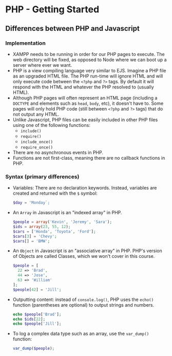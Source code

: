 # PHP - Getting Started
## Differences between PHP and Javascript
### Implementation
- XAMPP needs to be running in order for our PHP pages to execute. The web directory will be fixed, as opposed to Node where we can boot up a server where ever we want.
- PHP is a view compiling language very similar to EJS. Imagine a PHP file as an upgraded HTML file. The PHP run-time will ignore HTML and will only execute code between the `<?php` and `?>` tags. By default it will respond with the HTML and whatever the PHP resolved to (usually HTML).
- Although PHP pages will often represent an HTML page (including a `DOCTYPE` and elements such as `head`, `body`, etc), it doesn't have to. Some pages will only hold PHP code (still between `<?php` and `?>` tags) that do not output any HTML.
- Unlike Javascript, PHP files can be easily included in other PHP files using one of the following functions:
    - `include()`
    - `require()`
    - `include_once()`
    - `require_once()`
- There are no asynchronous events in PHP.
- Functions are not first-class, meaning there are no callback functions in PHP.

### Syntax (primary differences)
- Variables: There are no declaration keywords. Instead, variables are created and returned with the `$` symbol:

    ```php
    $day = 'Monday`;
    ```
- An `Array` in Javascript is an "indexed array" in PHP.

    ```php
    $people = array('Kevin', 'Jeremy', 'Sara');
    $ids = array(23, 55, 12);
    $cars = ['Honda', 'Toyota', 'Ford'];
    $cars[3] = 'Chevy';
    $cars[] = 'BMW';
    ```

- An `Object` in Javascript is an "associative array" in PHP. PHP's version of Objects are called Classes, which we won't cover in this course.

    ```php
    $people = [
      22 => 'Brad',
      44 => 'Jose', 
      63 => 'William'
    ];
    $people[42] = 'Jill';
    ```
- Outputting content: instead of `console.log()`, PHP uses the `echo()` function (parentheses are optional) to output strings and numbers.

    ```php
    echo $people['Brad'];
    echo $ids[22];
    echo $people['Jill'];
    ```
- To log a complex data type such as an array, use the `var_dump()` function:

    ```php
    var_dump($people);
    ```